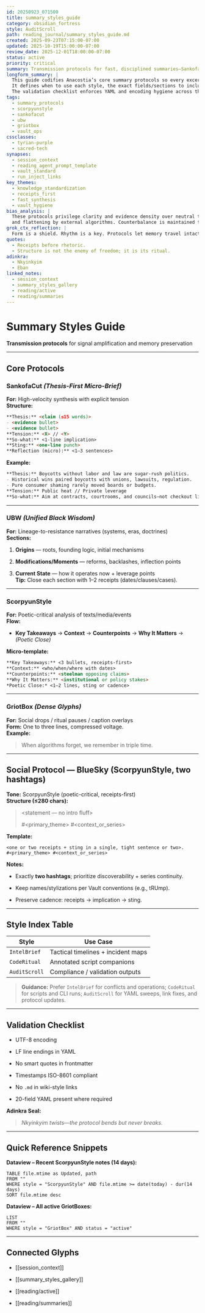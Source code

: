 ```yaml
---
id: 20250923_071500
title: summary_styles_guide
category: obsidian_fortress
style: AuditScroll
path: reading_journal/summary_styles_guide.md
created: 2025-09-23T07:15:00-07:00
updated: 2025-10-19T15:00:00-07:00
review_date: 2025-12-01T18:00:00-07:00
status: active
priority: critical
summary: Transmission protocols for fast, disciplined summaries—SankofaCut, UBW, ScorpyunStyle, and GriotBox—plus validation checks and style index.
longform_summary: |
  This guide codifies Anacostia’s core summary protocols so every excerpt, brief, and social drop lands with structure and receipts.
  It defines when to use each style, the exact fields/sections to include, and provides copy-ready mini-templates and examples.
  The validation checklist enforces YAML and encoding hygiene across the Vault.
tags:
  - summary_protocols
  - scorpyunstyle
  - sankofacut
  - ubw
  - griotbox
  - vault_ops
cssclasses:
  - tyrian-purple
  - sacred-tech
synapses:
  - session_context
  - reading_agent_prompt_template
  - vault_standard
  - run_inject_links
key_themes:
  - knowledge_standardization
  - receipts_first
  - fast_synthesis
  - vault_hygiene
bias_analysis: |
  These protocols privilege clarity and evidence density over neutral tone. They are intentionally prescriptive to resist drift
  and flattening by external algorithms. Counterbalance is maintained through explicit “Counterpoints” sections where relevant.
grok_ctx_reflection: |
  Form is a shield. Rhythm is a key. Protocols let memory travel intact across tools, time, and tempers.
quotes:
  - Receipts before rhetoric.
  - Structure is not the enemy of freedom; it is its ritual.
adinkra:
  - Nkyinkyim
  - Eban
linked_notes:
  - session_context
  - summary_styles_gallery
  - reading/active
  - reading/summaries
---
```


# Summary Styles Guide  
**Transmission protocols** for signal amplification and memory preservation  

---

## Core Protocols

### SankofaCut *(Thesis-First Micro-Brief)*  
**For:** High-velocity synthesis with explicit tension  
**Structure:**
```markdown
**Thesis:** <claim (≤15 words)>
- <evidence bullet>
- <evidence bullet>
**Tension:** <X> // <Y>
**So-what:** <1-line implication>
**Sting:** <one-line punch>
**Reflection (micro):** <1–3 sentences>
````

**Example:**

```markdown
**Thesis:** Boycotts without labor and law are sugar-rush politics.
- Historical wins paired boycotts with unions, lawsuits, regulation.
- Pure consumer shaming rarely moved boards or budgets.
**Tension:** Public heat // Private leverage
**So-what:** Aim at contracts, courtrooms, and councils—not checkout lines.
```

---

### UBW _(Unified Black Wisdom)_

**For:** Lineage-to-resistance narratives (systems, eras, doctrines)  
**Sections:**

1. **Origins** — roots, founding logic, initial mechanisms
    
2. **Modifications/Moments** — reforms, backlashes, inflection points
    
3. **Current State** — how it operates now + leverage points  
    **Tip:** Close each section with 1–2 receipts (dates/clauses/cases).
    

---

### ScorpyunStyle

**For:** Poetic-critical analysis of texts/media/events  
**Flow:**

- **Key Takeaways** → **Context** → **Counterpoints** → **Why It Matters** → _(Poetic Close)_
    

**Micro-template:**

```markdown
**Key Takeaways:** <3 bullets, receipts-first>
**Context:** <who/when/where with dates>
**Counterpoints:** <steelman opposing claims>
**Why It Matters:** <institutional or policy stakes>
*Poetic Close:* <1–2 lines, sting or cadence>
```

---

### GriotBox _(Dense Glyphs)_

**For:** Social drops / ritual pauses / caption overlays  
**Form:** One to three lines, compressed voltage.  
**Example:**

> When algorithms forget, we remember in triple time.

---

## Social Protocol — BlueSky (ScorpyunStyle, two hashtags)

**Tone:** ScorpyunStyle (poetic-critical, receipts-first)  
**Structure (≤280 chars):**

> <statement — no intro fluff>
> 
> #<primary_theme> #<context_or_series>

**Template:**

```text
<one or two receipts + sting in a single, tight sentence or two>.
#<primary_theme> #<context_or_series>
```

**Notes:**

- Exactly **two hashtags**; prioritize discoverability + series continuity.
    
- Keep names/stylizations per Vault conventions (e.g., tRUmp).
    
- Preserve cadence: receipts → implication → sting.
    

---

## Style Index Table

|Style|Use Case|
|---|---|
|`IntelBrief`|Tactical timelines + incident maps|
|`CodeRitual`|Annotated script companions|
|`AuditScroll`|Compliance / validation outputs|

> **Guidance:** Prefer `IntelBrief` for conflicts and operations; `CodeRitual` for scripts and CLI runs; `AuditScroll` for YAML sweeps, link fixes, and protocol updates.

---

## Validation Checklist

- UTF-8 encoding
    
- LF line endings in YAML
    
- No smart quotes in frontmatter
    
- Timestamps ISO-8601 compliant
    
- No `.md` in wiki-style links
    
- 20-field YAML present where required
    

**Adinkra Seal:**

> _Nkyinkyim twists—the protocol bends but never breaks._

---

## Quick Reference Snippets

**Dataview – Recent ScorpyunStyle notes (14 days):**

```dataview
TABLE file.mtime as Updated, path
FROM ""
WHERE style = "ScorpyunStyle" AND file.mtime >= date(today) - dur(14 days)
SORT file.mtime desc
```

**Dataview – All active GriotBoxes:**

```dataview
LIST
FROM "" 
WHERE style = "GriotBox" AND status = "active"
```

---

## Connected Glyphs

- [[session_context]]
    
- [[summary_styles_gallery]]
    
- [[reading/active]]
    
- [[reading/summaries]]